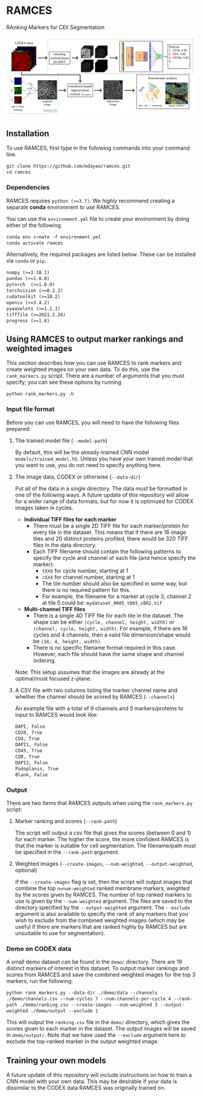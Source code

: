 # RAMCES

RAnking Markers for CEll Segmentation

![RAMCES Figure](ramces_fig.png)

## Installation

[//]: # (instructions, typical install time)

To use RAMCES, first type in the following commands into your command line.

```
git clone https://github.com/mdayao/ramces.git
cd ramces
```

### Dependencies

RAMCES requires `python (>=3.7)`. We *highly* recommend creating a separate **conda** environment to use RAMCES.

You can use the `environment.yml` file to create your environment by doing either of the following:

```
conda env create -f environment.yml
conda activate ramces
```

Alternatively, the required packages are listed below. These can be installed via `conda` or `pip`. 

```
numpy (>=1.18.1)
pandas (>=1.0.0)
pytorch  (>=1.0.0)
torchvision (>=0.2.2)
cudatoolkit (>=10.2)
opencv (>=3.4.2)
pywavelets (>=1.1.1)
tifffile (>=2021.2.26)
progress (>=1.6)
```

## Using RAMCES to output marker rankings and weighted images

This section describes how you can use RAMCES to rank markers and create weighted images on your own data. To do this, use the `rank_markers.py` script. There are a number of arguments that you must specify; you can see these options by running

```
python rank_markers.py -h
```

### Input file format

Before you can use RAMCES, you will need to have the following files prepared:

1. The trained model file (`--model-path`)
    
    By default, this will be the already-trained CNN model `models/trained_model.h5`. Unless you have your own trained model that you want to use, you do not need to specify anything here.

2. The image data, CODEX or otherwise (`--data-dir`)

    Put all of the data in a single directory. The data *must* be formatted in one of the following ways. A future update of this repository will allow for a wider range of data formats, but for now it is optimized for CODEX images taken in cycles.
    
    * **Individual TIFF files for each marker**
        - There must be a single 2D TIFF file for each marker/protein for every tile in the dataset. This means that if there are 16 image tiles and 20 distinct proteins profiled, there would be 320 TIFF files in the data directory.
        - Each TIFF filename should contain the following patterns to specify the cycle and channel of each file (and hence specify the marker):
            - `tXXX` for cycle number, starting at 1
            - `cXXX` for channel number, starting at 1
            - The tile number should also be specified in some way, but there is no required pattern for this.
            - For example, the filename for a marker at cycle 3, channel 2 at tile 5 could be: `mydataset_0005_t003_c002.tif`
    * **Multi-channel TIFF files**
        - There is a single 4D TIFF file for each tile in the dataset. The shape can be either `(cycle, channel, height, width)` or `(channel, cycle, height, width)`. For example, if there are 16 cycles and 4 channels, then a valid file dimension/shape would be `(16, 4, height, width)`. 
        - There is no specific filename format required in this case. However, each file should have the same shape and channel ordering.

    Note: This setup assumes that the images are already at the optimal/most focused z-plane.

3. A CSV file with two columns listing the marker channel name and whether the channel should be scored by RAMCES (`--channels`)

    An example file with a total of 9 channels and 5 markers/proteins to input to RAMCES would look like:

    ```
    DAPI, False
    CD20, True
    CD4, True
    DAPI1, False
    CD45, True
    CD8, True
    DAPI2, False
    Podoplanin, True
    Blank, False
    ```

### Output

There are two items that RAMCES outputs when using the `rank_markers.py` script:

1. Marker ranking and scores (`--rank-path`)
    
    The script will output a csv file that gives the scores (between 0 and 1) for each marker. The higher the score, the more confident RAMCES is that the marker is suitable for cell segmentation. The filename/path must be specified in the `--rank-path` argument.

2. Weighted images (`--create-images`, `--num-weighted`, `--output-weighted`, optional)

    If the `--create-images` flag is set, then the script will output images that combine the top `n=num-weighted` ranked membrane markers, weighted by the scores given by RAMCES. The number of top ranked markers to use is given by the `--num-weighted` argument. The files are saved to the directory specified by the `--output-weighted` argument. The `--exclude` argument is also available to specify the rank of any markers that you wish to exclude from the combined weighted images (which may be useful if there are markers that are ranked highly by RAMCES but are unsuitable to use for segmentation).

### Demo on CODEX data

[//]: # (instructions, expected output, expected run time for demo)

A small demo dataset can be found in the `demo/` directory. There are 19 distinct markers of interest in this dataset. To output marker rankings and scores from RAMCES and save the combined weighted images for the top 3 markers, run the following:

```
python rank_markers.py --data-dir ./demo/data --channels ./demo/channels.csv --num-cycles 7 --num-channels-per-cycle 4 --rank-path ./demo/ranking.csv --create-images --num-weighted 3 --output-weighted ./demo/output --exclude 1
```

This will output the `ranking.csv` file in the `demo/` directory, which gives the scores given to each marker in the dataset. The output images will be saved in `demo/output/`. Note that we have used the `--exclude` argument here to exclude the top-ranked marker in the output weighted image.

## Training your own models

A future update of this repository will include instructions on how to train a CNN model with your own data. This may be desirable if your data is dissimilar to the CODEX data RAMCES was originally trained on.

[//]: # (### Required input files)

